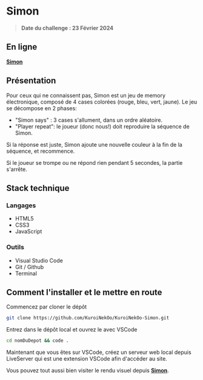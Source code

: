 # Simon

> <strong>Date du challenge : 23 Février 2024</strong>

## En ligne

<a href="https://kuroinekoo.github.io/KuroiNekOo-Simon/"><strong>Simon</strong></a>

## Présentation

Pour ceux qui ne connaissent pas, Simon est un jeu de memory électronique, composé de 4 cases colorées (rouge, bleu, vert, jaune). Le jeu se décompose en 2 phases: 
- "Simon says" : 3 cases s'allument, dans un ordre aléatoire.
- "Player repeat": le joueur (donc nous!) doit reproduire la séquence de Simon.

Si la réponse est juste, Simon ajoute une nouvelle couleur à la fin de la séquence, et recommence.

Si le joueur se trompe ou ne répond rien pendant 5 secondes, la partie s'arrête.

## Stack technique

### Langages

- HTML5
- CSS3
- JavaScript

### Outils

- Visual Studio Code
- Git / Github
- Terminal

## Comment l'installer et le mettre en route

Commencez par cloner le dépôt

```bash
git clone https://github.com/KuroiNekOo/KuroiNekOo-Simon.git
```

Entrez dans le dépôt local et ouvrez le avec VSCode

```bash
cd nomDuDepot && code .
```

Maintenant que vous êtes sur VSCode, créez un serveur web local depuis LiveServer qui est une extension VSCode afin d'accéder au site.

Vous pouvez tout aussi bien visiter le rendu visuel depuis <a href="https://kuroinekoo.github.io/KuroiNekOo-Simon/"><strong>Simon</strong></a>.
